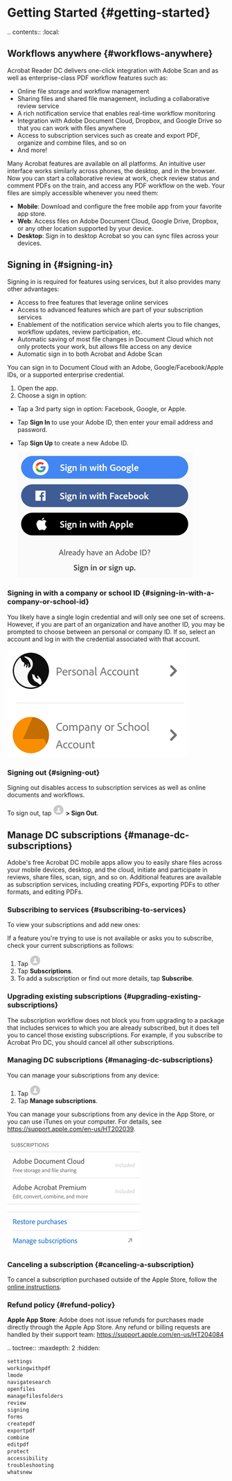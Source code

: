 
# Getting Started {#getting-started}

.. contents:: :local:

## Workflows anywhere {#workflows-anywhere}

Acrobat Reader DC delivers one-click integration with  Adobe Scan and as well as enterprise-class PDF workflow features such as: 

* Online file storage and workflow management
* Sharing files and shared file management, including a collaborative review service
* A rich notification service that enables real-time workflow monitoring
* Integration with Adobe Document Cloud, Dropbox, and Google Drive so that you can work with files anywhere
* Access to subscription services such as create and export PDF, organize and combine files, and so on 
* And more!

Many Acrobat features are available on all platforms. An intuitive user interface works similarly across phones, the desktop, and in the browser. Now you can start a collaborative review at work, check review status and comment PDFs on the train, and access any PDF workflow on the web. Your files are simply accessible whenever you need them: 

* **Mobile**: Download and configure the free mobile app from your favorite app store.
* **Web**: Access files on Adobe Document Cloud, Google Drive, Dropbox, or any other location supported by your device. 
* **Desktop**: Sign in to desktop Acrobat so you can sync files across your devices. 

## Signing in {#signing-in}

Signing in is required for features using services, but it also provides many other  advantages: 

* Access to free features that leverage online services
* Access to advanced features which are part of your subscription services
* Enablement of the notification service which alerts you to file changes, workflow updates, review participation, etc. 
* Automatic saving of most file changes in Document Cloud which not only protects your work, but allows file access on any device
* Automatic sign in to both Acrobat and Adobe Scan

You can sign in to Document Cloud with an Adobe, Google/Facebook/Apple IDs, or a supported enterprise credential. 

1. Open the app. 
1. Choose a sign in option: 

* Tap a 3rd party sign in option: Facebook, Google, or Apple.
* Tap **Sign In** to use your Adobe ID, then enter your email address and password.
* Tap **Sign Up** to create a new Adobe ID.
 
   ![image](./images/signinmain.png)

### Signing in with a company or school ID {#signing-in-with-a-company-or-school-id}

You likely have a single login credential and will only see one set of screens. However, if you are part of an organization and have another ID, you may be prompted to choose between an personal or company ID. If so, select an account and log in with the credential associated with that account. 

   ![image](./images/selectaccount.png)


### Signing out {#signing-out}

Signing out disables access to subscription services as well as online documents and workflows. 

To sign out, tap ![image](./images/profileicon.png) **> Sign Out**.

## Manage DC subscriptions {#manage-dc-subscriptions}

Adobe's free Acrobat DC mobile apps allow you to easily share files across your mobile devices, desktop, and the cloud, initiate and participate in reviews, share files, scan, sign, and so on. Additional features are available as subscription services, including creating PDFs, exporting PDFs to other formats, and editing PDFs.


### Subscribing to services {#subscribing-to-services}

To view your subscriptions and add new ones:

If a feature you're trying to use is not available or asks you to subscribe, check your current subscriptions as follows: 

1. Tap ![image](./images/profileicon.png)
1. Tap **Subscriptions**.
1. To add a subscription or find out more details, tap **Subscribe**.

### Upgrading existing subscriptions {#upgrading-existing-subscriptions}

The subscription workflow does not block you from upgrading to a package that includes services to which you are already subscribed, but it does tell you to cancel those existing subscriptions. For example, if you subscribe to Acrobat Pro DC, you should cancel all other subscriptions.

### Managing DC subscriptions {#managing-dc-subscriptions}

You can manage your subscriptions from any device: 

1. Tap ![image](./images/profileicon.png)
1. Tap **Manage subscriptions**.

You can manage your subscriptions from any device in the App Store, or you can use iTunes on your computer. For details, see https://support.apple.com/en-us/HT202039.

   ![image](./images/managesubs.png)

### Canceling a subscription {#canceling-a-subscription}

To cancel a subscription purchased outside of the Apple Store, follow the [online instructions](https://helpx.adobe.com/x-productkb/policy-pricing/cancel-subscription-acrobat-online-services.html).

### Refund policy {#refund-policy}

**Apple App Store**: Adobe does not issue refunds for purchases made directly through the Apple App Store. Any refund or billing requests are handled by their support team: https://support.apple.com/en-us/HT204084 

.. toctree::
    :maxdepth: 2
    :hidden:

    settings
    workingwithpdf
    lmode
    navigatesearch
    openfiles
    managefilesfolders
    review
    signing
    forms
    createpdf
    exportpdf
    combine
    editpdf
    protect
    accessibility
    troubleshooting
    whatsnew
